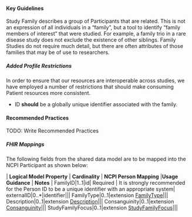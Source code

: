 #### Key Guidelines
Study Family describes a group of Participants that are related. This is not an expression of all individuals in a “family”, but a tool to identify “family members of interest” that were studied. For example, a family trio in a rare disease study does not exclude the existence of other siblings. Family Studies do not require much detail, but there are often attributes of those families that may be of use to researchers.

##### Added Profile Restrictions
In order to ensure that our resources are interoperable across studies, we have employed a number of restrictions that should make consuming Patient resources more consistent.

* ID **should** be a globally unique identifier associated with the family.


#### Recommended Practices
TODO: Write Recommended Practices

##### FHIR Mappings
The following fields from the shared data model are to be mapped into the NCPI Participant as shown below:

| **Logical Model Property** | **Cardinality** |  **NCPI Person Mapping** |**Usage Guidance** | **Notes** |
FamilyID|1..1|id| Required | It is strongly recommended for the Person ID to be a unique identifier with an appropriate system|
externalID|0..*|identifier|||
FamilyType|0..1|extension [FamilyType](StructureDefinition-family-type.html)|||
Description|0..1|extension [Description](StructureDefinition-description.html)|||
Consanguinity|0..1|extension [Consanguinity](StructureDefinition-consanguinity.html)|||
StudyFamilyFocus|0..1|extension [StudyFamilyFocus](StructureDefinition-study-family-focus.html)|||

